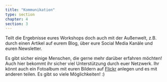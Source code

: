 ```yaml
---
title: "Kommunikation"
type: section
chapter: 4
section: 3
---
```


Teilt die Ergebnisse eures Workshops doch auch mit der Außenwelt,
z.B. durch einen Artikel auf eurem Blog, über eure Social
Media Kanäle und euren Newsletter.

Es gibt sicher einige Menschen, die gerne mehr darüber erfahren
möchten! Auch hier bekommt ihr sicher viel Unterstützung
durch euer Netzwerk. Ihr könnt auch ein Fotoalbum mit euren
Bildern auf [Flickr](https://www.flickr.com) anlegen und es mit anderen teilen. Es gibt so
viele Möglichkeiten! :)

